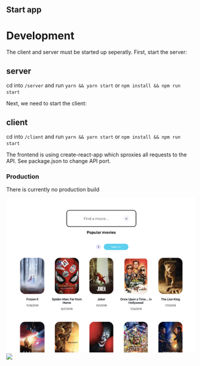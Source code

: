 ## Start app

# Development

The client and server must be started up seperatly. First, start the server:

## server
cd into `/server` and run `yarn && yarn start` or `npm install && npm run start`

Next, we need to start the client:

## client
cd into `/client` and run `yarn && yarn start` or `npm install && npm run start`

The frontend is using create-react-app which sproxies all requests to the API. See package.json to change API port. 

### Production

There is currently no production build

![](index.png)
![](page.png)